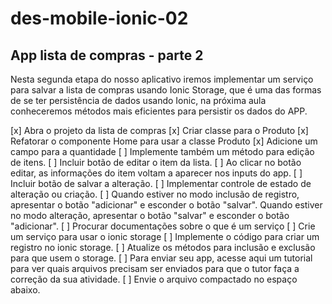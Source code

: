 # des-mobile-ionic-02
## App lista de compras - parte 2

Nesta segunda etapa do nosso aplicativo iremos implementar um serviço para salvar a lista de compras usando Ionic Storage, que é uma das formas de se ter persistência de dados usando Ionic, na próxima aula conheceremos métodos mais eficientes para persistir os dados do APP.

[x] Abra o projeto da lista de compras
[x] Criar classe para o Produto
[x] Refatorar o componente Home para usar a classe Produto
[x] Adicione um campo para a quantidade
[ ] Implemente também um método para edição de itens.
    [ ] Incluir botão de editar o item da lista.
    [ ] Ao clicar no botão editar, as informações do item voltam a aparecer nos inputs do app.
    [ ] Incluir botão de salvar a alteração.
    [ ] Implementar controle de estado de alteração ou criação.
    [ ] Quando estiver no modo inclusão de registro, apresentar o botão "adicionar" e esconder o botão "salvar". Quando estiver no modo alteração, apresentar o botão "salvar" e esconder o botão "adicionar".
[ ] Procurar documentações sobre o que é um serviço
[ ] Crie um serviço para usar o ionic storage
[ ] Implemente o código para criar um registro no ionic storage.
[ ] Atualize os métodos para inclusão e exclusão para que usem o storage.
[ ] Para enviar seu app, acesse aqui um tutorial para ver quais arquivos precisam ser enviados para que o tutor faça a correção da sua atividade.
[ ] Envie o arquivo compactado no espaço abaixo.